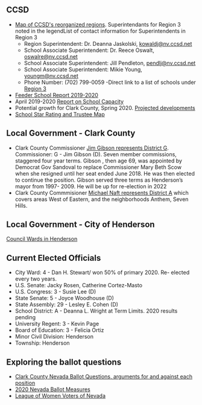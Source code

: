 ## CCSD

- [Map of CCSD's reorganized regions](http://dzg.ccsd.net/wp-content/uploads/2020/08/DZG-96132-R1_2020-CCSD-REGION-3-1.pdf). Superintendants for Region 3 noted in the legendList of contact information for Superintendents in Region 3
   * Region Superintendent: Dr. Deanna Jaskolski, kowaldj@nv.ccsd.net
   * School Associate Superintendent: Dr. Reece Oswalt, oswalre@nv.ccsd.net
   * School Associate Superintendent: Jill Pendleton, pendlj@nv.ccsd.net
   * School Associate Superintendent: Mikie Young, youngm@nv.ccsd.net
   * Phone Number: (702) 799-0059
-Direct link to a list of schools under [Region 3](http://www.ccsd.net/district/directory/schools-directory.php)
- [Feeder School Report 2019-2020](http://dzg.ccsd.net/wp-content/uploads/2020/04/2020-21-Feeder-School-Report_with-cover_2-1.pdf)
- April 2019-2020 [Report on School Capacity](http://dzg.ccsd.net/wp-content/uploads/2020/04/2019-20-Monthly-Enrollment-Report-APRIL-1.pdf)
- Potential growth for Clark County, Spring 2020.  [Projected developments](http://dzg.ccsd.net/wp-content/uploads/2019/11/AZAC-WallMap.pdf)
- [School Star Rating and Trustee Map](http://dzg.ccsd.net/wp-content/uploads/2020/08/DZG-96150_Board-Trustees-NSPF-District-wide-32x40.pdf)

## Local Government - Clark County
- Clark County Commissioner [Jim Gibson represents District G](https://www.clarkcountynv.gov/government/board_of_county_commissioners/district_g/_district_map_and_address_locator_tool.php).  Commissioner:   G - Jim Gibson (D).  Seven member commissions, staggered four year terms.  Gibson , then age 69, was appointed by Democrat Gov Sandoval to replace Commissioner Mary Beth Scow when she resigned  until her seat ended June 2018.  He was then elected to continue the position.  Gibson served three terms as Henderson’s mayor from 1997- 2009.  He will be up for re-election in 2022
 - Clark County Commmisioner [Michael Naft represents District A](https://www.clarkcountynv.gov/government/board_of_county_commissioners/district_a/district_map_and_address_locator_tool.php)
which covers areas West of Eastern, and the neighborhoods Anthem, Seven Hills.  
## Local Government - City of Henderson
 

[Council Wards in Henderson](https://www.cityofhenderson.com/docs/default-source/geographic-information-services-docs/printable-maps/miscellaneous/councilwards.pdf)

## Current Elected Officials

- City Ward:   4 - Dan H. Stewart/  won 50% of primary 2020.  Re- elected every two years.
- U.S. Senate:   Jacky Rosen, Catherine Cortez-Masto
- U.S. Congress:   3 - Susie Lee (D)
- State Senate:   5 - Joyce Woodhouse (D)
- State Assembly:   29 - Lesley E. Cohen (D)
- School District:   A - Deanna L. Wright at Term Limits.  2020 results pending
- University Regent:   3 - Kevin Page
- Board of Education:   3 - Felicia Ortiz
- Minor Civil Division:   Henderson
- Township:   Henderson

## Exploring the ballot questions

* [Clark County Nevada Ballot Questions, arguments for and against each position](https://www.clarkcountynv.gov/government/departments/elections/2020-ballot-questions.php)
* [2020 Nevada Ballot Measures](https://ballotpedia.org/Nevada_2020_ballot_measures)
* [League of Women Voters of Nevada](https://lwvnvblog.org/?fbclid=IwAR0BKg75P7dE_y_Up6AlM0rmIZ--ui-1mGef1d7bslWXQn8ovEv-n4u9M44)
